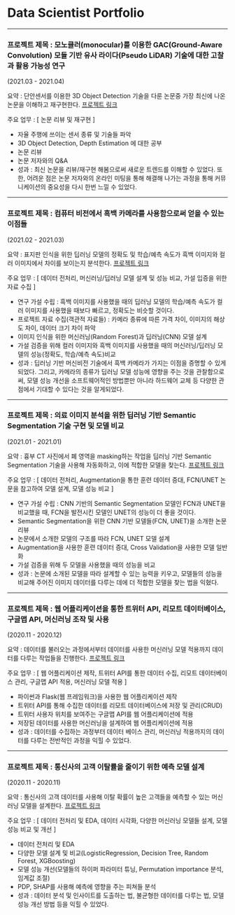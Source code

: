 # Data Scientist Portfolio

---

### 프로젝트 제목 : 모노큘러(monocular)를 이용한 GAC(Ground-Aware Convolution) 모듈 기반 유사 라이다(Pseudo LiDAR) 기술에 대한 고찰과 활용 가능성 연구

(2021.03 - 2021.04)

요약 : 단안센서를 이용한 3D Object Detection 기술을 다룬 논문중 가장 최신에 나온 논문을 이해하고 재구현한다. [프로젝트 링크](https://github.com/rmsgn100/Proj2_visualDet3D)

주요 업무 : [ 논문 리뷰 및 재구현 ] 
- 자율 주행에 쓰이는 센서 종류 및 기술들 파악
- 3D Object Detection, Depth Estimation 에 대한 공부
- 논문 리뷰
- 논문 저자와의 Q&A
- 성과 : 최신 논문을 리뷰/재구현 해봄으로써 새로운 트렌드를 이해할 수 있었다. 또한, 어려운 점은 논문 저자와의 온라인 미팅을 통해 해결해 나가는 과정을 통해 커뮤니케이션의 중요성을 다시 한번 느낄 수 있었다.

---

### 프로젝트 제목 : 컴퓨터 비전에서 흑백 카메라를 사용함으로써 얻을 수 있는 이점들

(2021.02 - 2021.03)

요약 : 표지판 인식을 위한 딥러닝 모델의 정확도 및 학습/예측 속도가 흑백 이미지와 컬러 이미지에서 차이를 보이는지 분석한다. [프로젝트 링크](https://github.com/rmsgn100/Color_vs_Monochrome)

주요 업무 : [ 데이터 전처리, 머신러닝/딥러닝 모델 설계 및 성능 비교, 가설 입증을 위한 자료 수집 ] 
- 연구 가설 수립 : 흑백 이미지를 사용했을 때의 딥러닝 모델의 학습/예측 속도가 컬러 이미지를 사용했을 때보다 빠르고, 정확도는 비슷할 것이다.
- 프로젝트 자료 수집(객관적 자료들) : 카메라 종류에 따른 가격 차이, 이미지의 해상도 차이, 데이터 크기 차이 파악
- 이미지 인식을 위한 머신러닝(Random Forest)과 딥러닝(CNN) 모델 설계
- 가설 검증을 위해 컬러 이미지와 흑백 이미지를 사용했을 때의 머신러닝/딥러닝 모델의 성능(정확도, 학습/예측 속도)비교
- 성과 : 딥러닝 기반 머신비전 기술에서 흑백 카메라가 가지는 이점을 증명할 수 있게되었다. 그리고, 카메라의 종류가 딥러닝 모델 성능에 영향을 주는 것을 관찰함으로써, 모델 성능 개선을 소프트웨어적인 방법뿐만 아니라 하드웨어 교체 등 다양한 관점에서 기대할 수 있다는 것을 알게되었다.
 
---

### 프로젝트 제목 : 의료 이미지 분석을 위한 딥러닝 기반 Semantic Segmentation 기술 구현 및 모델 비교

(2021.01 - 2021.01)

요약 : 흉부 CT 사진에서 폐 영역을 masking하는 작업을 딥러닝 기반 Semantic Segmentation 기술을 사용해 자동화하고, 이에 적합한 모델을 찾는다. [프로젝트 링크](https://github.com/rmsgn100/FCN_vs_UNET)

주요 업무 : [ 데이터 전처리, Augmentation을 통한 훈련 데이터 증대, FCN/UNET 논문을 참고하여 모델 설계, 모델 성능 비교 ] 
- 연구 가설 수립 : CNN 기반의 Semantic Segmentation 모델인 FCN과 UNET을 비교했을 때, FCN을 발전시킨 모델인 UNET의 성능이 더 좋을 것이다.
- Semantic Segmentation을 위한 CNN 기반 모델들(FCN, UNET)을 소개한 논문 리뷰
- 논문에서 소개한 모델의 구조를 따라 FCN, UNET 모델 설계
- Augmentation을 사용한 훈련 데이터 증대, Cross Validation을 사용한 모델 일반화
- 가설 검증을 위해 두 모델을 사용했을 때의 성능을 비교
- 성과 : 논문에 소개된 모델을 따라 설계할 수 있는 능력을 키우고, 모델들의 성능을 비교해 주어진 이미지 데이터를 다루는 데에 더 적합한 모델을 찾는 법을 익혔다.

---

### 프로젝트 제목 : 웹 어플리케이션을 통한 트위터 API, 리모트 데이터베이스, 구글맵 API, 머신러닝 조작 및 사용

(2020.11 - 2020.12)

요약 : 데이터를 불러오는 과정에서부터 데이터를 사용한 머신러닝 모델 적용까지 데이터를 다루는 작업들을 진행한다. [프로젝트 링크](https://github.com/rmsgn100/Section3-Solo-Project)

주요 업무 : [ 웹 어플리케이션 제작, 트위터 API를 통한 데이터 수집, 리모트 데이터베이스 관리, 구글맵 API 적용, 머신러닝 모델 적용 ] 
- 파이썬과 Flask(웹 프레임워크)을 사용한 웹 어플리케이션 제작
- 트위터 API를 통해 수집한 데이터를 리모트 데이터베이스에 저장 및 관리(CRUD)
- 트위터 사용자 위치를 보여주는 구글맵 API를 웹 어플리케이션에 적용
- 저장된 데이터를 사용한 머신러닝을 설계하여 웹 어플리케이션에 적용
- 성과 : 데이터를 수집하는 과정부터 데이터 베이스 관리, 머신러닝 적용까지의 데이터를 다루는 전반적인 과정을 익힐 수 있었다.

___

### 프로젝트 제목 : 통신사의 고객 이탈률을 줄이기 위한 예측 모델 설계

(2020.11 - 2020.11)

요약 : 통신사의 고객 데이터를 사용해 이탈 확률이 높은 고객들을 예측할 수 있는 머신러닝 모델을 설계한다. [프로젝트 링크](https://github.com/rmsgn100/Predict_Churn)

주요 업무 : [ 데이터 전처리 및 EDA, 데이터 시각화, 다양한 머신러닝 모델들 설계, 모델 성능 비교 및 개선 ] 
- 데이터 전처리 및 EDA
- 다양한 모델 설계 및 비교(LogisticRegression, Decision Tree, Random Forest, XGBoosting)
- 모델 성능 개선(모델들의 하이퍼 파라미터 튜닝, Permutation importance 분석, 임계값 조절)
- PDP, SHAP를 사용해 예측에 영향을 주는 피쳐들 분석
- 성과 : 데이터 분석 및 인사이트를 도출하는 법, 불균형한 데이터를 다루는 법, 모델 성능 개선 방법 등을 익힐 수 있었다.
